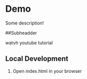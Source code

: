 # Demo

Some description!

##Subheadder

watvh youtube tutorial

## Local Development

1. Open index.html in your browser